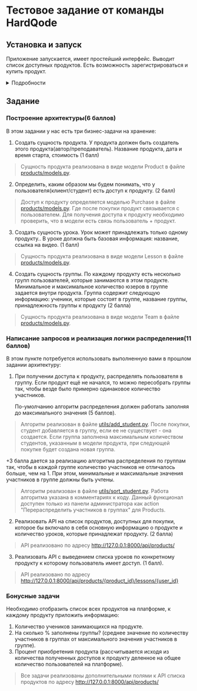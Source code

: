 # Тестовое задание от команды HardQode

## Установка и запуск
Приложение запускается, имеет простейший интерфейс. Выводит список доступных продуктов. Есть возможность
зарегистрироваться и купить продукт. 
<details>
  <summary>Подробности</summary>

1. Клонировать репозиторий: 
```commandline 
git clone https://github.com/amoglock/HQ_test_task.git <br>
  ```
2. Перейти в папку с проектом.<br>
2. Создать виртуальное окружение: `python -m venv venv`<br>
3. Активировать виртуальное окружение:<br>
   - На Windows: `venv\Scripts\activate`<br>
   - На macOS/Linux: `source venv/bin/activate`<br>
4. Установить зависимости: `pip install -r requirements.txt`<br>

## Использование

1. Создать и запустить миграции: `python manage.py makemigrations` и `python manage.py migrate`
2. Запустить сервер разработки: `python manage.py runserver`
4. Для заполнения базы данных: `python manage.py loaddata products/fixtures/courses.json` и `python manage.py loaddata products/fixtures/lessons.json`
 
5. Перейти к приложению по адресу `http://127.0.0.1:8000/`
</details>

## Задание

### Построение архитектуры(6 баллов)
В этом задании у нас есть три бизнес-задачи на хранение:

1. Создать сущность продукта. У продукта должен быть создатель этого продукта(автор/преподаватель). Название продукта, 
   дата и время старта, стоимость (1 балл)
> Сущность продукта реализована в виде модели Product в файле [products/models.py](https://github.com/amoglock/HQ_test_task/blob/master/products/models.py).

2. Определить, каким образом мы будем понимать, что у пользователя(клиент/студент) есть доступ к продукту. (2 балл)
> Доступ к продукту определяется моделью Purchase в файле [products/models.py](https://github.com/amoglock/HQ_test_task/blob/master/products/models.py).
> Где после покупки продукт связывается с пользователем. Для получения доступа к продукту необходимо проверить,
> что в модели есть связь пользователь + продукт.

3. Создать сущность урока. Урок может принадлежать только одному продукту.. В уроке должна быть базовая информация: 
   название, ссылка на видео. (1 балл)
> Сущность продукта реализована в виде модели Lesson в файле [products/models.py](https://github.com/amoglock/HQ_test_task/blob/master/products/models.py).

4. Создать сущность группы. По каждому продукту есть несколько групп пользователей, которые занимаются в этом продукте. 
   Минимальное и максимальное количество юзеров в группе задается внутри продукта. Группа содержит следующую информацию: 
   ученики, которые состоят в группе, название группы, принадлежность группы к продукту (2 балла)
> Сущность продукта реализована в виде модели Team в файле [products/models.py](https://github.com/amoglock/HQ_test_task/blob/master/products/models.py).

### Написание запросов и реализация логики распределения(11 баллов)

В этом пункте потребуется использовать выполненную вами в прошлом задании архитектуру:

1. При получении доступа к продукту, распределять пользователя в группу. Если продукт ещё не начался, то можно 
   пересобрать группы так, чтобы везде было примерно одинаковое количество участников.

   По-умолчанию алгоритм распределения должен работать заполняя до максимального значения (5 баллов).
> Алгоритм реализован в файле [utils/add_student.py](https://github.com/amoglock/HQ_test_task/blob/master/products/utils/add_student.py).
> После покупки, студент добавляется в группу, если ее не существует - она создается. Если группа заполнена максимальным
> количеством студентов, указанным в модели продукта, при следующей покупке будет создана новая группа.
   
   +3 балла дается за реализацию алгоритма распределения по группам так, чтобы в каждой группе количество участников не 
   отличалось больше, чем на 1. При этом, минимальные и максимальные значения участников в группе должны быть учтены.
> Алгоритм реализован в файле [utils/sort_student.py](https://github.com/amoglock/HQ_test_task/blob/master/products/utils/sort_student.py).
> Работа алгоритма указана в комментариях к коду. Данный функционал доступен только из панели администратора как action
> "Перераспределить участников в группах" для Products.

2. Реализовать API на список продуктов, доступных для покупки, которое бы включало в себя основную информацию о продукте 
   и количество уроков, которые принадлежат продукту. (2 балла)
> API реализовано по адресу http://127.0.0.1:8000/api/products/   

3. Реализовать API с выведением списка уроков по конкретному продукту к которому пользователь имеет доступ. (1 балл).
> API реализовано по адресу http://127.0.0.1:8000/api/products/{product_id}/lessons/{user_id} 

### Бонусные задачи

Необходимо отобразить список всех продуктов на платформе, к каждому продукту приложить информацию:
1. Количество учеников занимающихся на продукте.
2. На сколько % заполнены группы? (среднее значение по количеству участников в группах от максимального значения 
   участников в группе).
3. Процент приобретения продукта (рассчитывается исходя из количества полученных доступов к продукту деленное на общее 
   количество пользователей на платформе).

> Все задачи реализованы дополнительными полями к API списка продуктов по адресу http://127.0.0.1:8000/api/products/